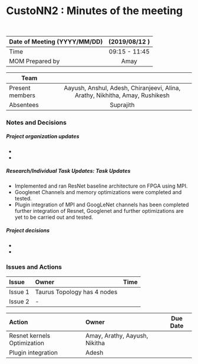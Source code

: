 # CustoNN2 : Minutes of the meeting
<br/>

| Date of Meeting (YYYY/MM/DD)  | (2019/08/12 )  |  
|:--- | :---: |  
| Time  |  09:15 - 11:45 |  
| MOM Prepared by  | Amay  |  

| Team | |
| --- | :---: |
| Present members | Aayush, Anshul, Adesh, Chiranjeevi, Alina, Arathy, Nikhitha, Amay, Rushikesh | 
| Absentees | Suprajith |

### Notes and Decisions 
##### Project organization updates
-  
- 
##### Research/Individual Task Updates: Task Updates
-  Implemented and ran ResNet baseline architecture on FPGA using MPI.
-  Googlenet Channels and memory optimizations were completed and tested.
-  Plugin integration of MPI and GoogLeNet channels has been completed further integration of Resnet, Googlenet and further optimizations are yet to be carried out and tested.

##### Project decisions
-
-

### Issues and Actions
| Issue | Owner | Time |
|:--- | :--- | :---: |
| Issue 1| Taurus Topology has 4 nodes |
| Issue 2 | - |

|Action| Owner|Due Date|
|:--- | :--- | :---: |
| Resnet kernels Optimization | Amay, Arathy, Aayush, Nikitha |
| Plugin integration | Adesh |
